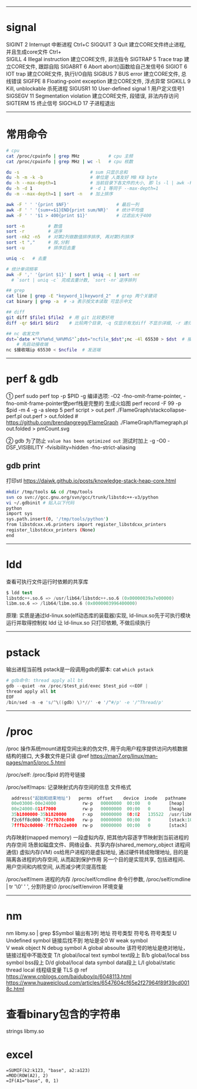 --------------------------------------------------------------------------------------------------------------
# signal
SIGINT       2     Interrupt                            中断进程 Ctrl+C
SIGQUIT      3     Quit                                 建立CORE文件终止进程, 并且生成core文件 Ctrl+\
SIGILL       4     Illegal instruction                  建立CORE文件, 非法指令
SIGTRAP      5     Trace trap                           建立CORE文件, 跟踪自陷
SIGABRT      6     Abort                                abort()函数给自己发信号6
SIGIOT       6     IOT trap                             建立CORE文件, 执行I/O自陷
SIGBUS       7     BUS error                            建立CORE文件, 总线错误
SIGFPE       8     Floating-point exception             建立CORE文件, 浮点异常
SIGKILL      9     Kill, unblockable                    杀死进程
SIGUSR1      10    User-defined signal 1                用户定义信号1
SIGSEGV      11    Segmentation violation               建立CORE文件, 段错误, 非法内存访问
SIGTERM      15                                         终止信号
SIGCHLD      17                                         子进程退出


--------------------------------------------------------------------------------------------------------------
# 常用命令
~~~sh
# cpu
cat /proc/cpuinfo | grep MHz           # cpu 主频
cat /proc/cpuinfo | grep MHz | wc -l   # cpu 核数

du -s                           # sum 只显示总和
du -h -m -k -b                  # 单位是 人类友好 MB KB byte
du -h --max-depth=1             # 当前目录下各文件的大小, 即 ls -l | awk -F ' ' '{print $9}' | xargs du -hs
du -h -d 1                      # -d 1 等同于 --max-depth=1
du -m --max-depth=1 | sort -n   # 加上排序

awk -F ' ' '{print $NF}'                  # 最后一列
awk -F ' ' '{sum+=$1}END{print sum/NR}'   # 统计平均值
awk -F ' ' '$1 > 400{print $1}'           # 过滤出大于400

sort -n         # 数值
sort -r         # 逆序
sort -nk2 -n5   # 对第2列做数值排序排序, 再对第5列排序
sort -t ","     # 按,分割
sort -u         # 排序后去重

uniq -c   # 去重

# 统计单词频率
awk -F ',' '{print $1}' | sort | uniq -c | sort -nr
  # `sort | uniq -c` 完成去重计数, `sort -nr`逆序排列

## grep
cat line | grep -E "keyword_1|keyword_2"  # grep 两个关键词
cat binary | grep -a  # -a 表示按文本读取 可显示中文

## diff
git diff $file1 $file2  # 用 git 比较更好用
diff -qr $dir1 $dir2    # 比较两个目录, -q 仅显示有无diff 不显示详细, -r 递归子文件

## nc 收发文件
dst=`date +"%Y%m%d_%H%M%S"`;dst="ncfile_$dst";nc -4l 65530 > $dst  # 接收端
    # 先启动接收端
nc $接收端ip 65530 < $ncfile  # 发送端
~~~


--------------------------------------------------------------------------------------------------------------
# perf & gdb

① perf
sudo perf top -p $PID -g
编译选项: -O2 -fno-omit-frame-pointer, -fno-omit-frame-pointer使perf栈是完整的
生成火焰图
  perf record -F 99 -p $pid -m 4 -g -a sleep 5
  perf script > out.perf
  ./FlameGraph/stackcollapse-perf.pl out.perf > out.folded  # https://github.com/brendangregg/FlameGraph
  ./FlameGraph/flamegraph.pl out.folded > pmCount.svg

② gdb
为了防止 `value has been optimized out`
测试时加上 -g -O0 -DSF_VISIBILITY -fvisibility=hidden -fno-strict-aliasing
## gdb print
打印stl
https://daiwk.github.io/posts/knowledge-stack-heap-core.html
~~~sh
mkdir /tmp/tools && cd /tmp/tools
svn co svn://gcc.gnu.org/svn/gcc/trunk/libstdc++-v3/python
vi ~/.gdbinit # 贴入以下代码
python
import sys
sys.path.insert(0, '/tmp/tools/python')
from libstdcxx.v6.printers import register_libstdcxx_printers
register_libstdcxx_printers (None)
end
~~~

--------------------------------------------------------------------------------------------------------------
# ldd
查看可执行文件运行时依赖的共享库
~~~s
$ ldd test
libstdc++.so.6 => /usr/lib64/libstdc++.so.6 (0x00000039a7e00000)
libm.so.6 => /lib64/libm.so.6 (0x0000003996400000)
~~~
原理:
  实质是通过ld-linux.so(elf动态库的装载器)实现, ld-linux.so先于可执行模块运行并取得控制权
  ldd 让 ld-linux.so 只打印依赖, 不做后续执行


--------------------------------------------------------------------------------------------------------------
# pstack
输出进程当前栈
pstack是一段调用gdb的脚本: cat `which pstack`
~~~s
# gdb命令: thread apply all bt
gdb --quiet -nx /proc/$test_pid/exec $test_pid <<EOF |
thread apply all bt
EOF
/bin/sed -n -e 's/^\((gdb) \)*//' -e '/^#/p' -e '/^Thread/p'
~~~


--------------------------------------------------------------------------------------------------------------
# /proc
/proc
  操作系统mount进程空间出来的伪文件, 用于向用户程序提供访问内核数据结构的接口, 大多数文件是只读
  @ref https://man7.org/linux/man-pages/man5/proc.5.html

/proc/self: /proc/$pid 的符号链接

/proc/self/maps: 记录映射式内存空间的信息
  文件格式
  ~~~py
    address("起始和结束地址")   perms  offset    device  inode   pathname
    00e03000-00e24000          rw-p   00000000  00:00   0       [heap]
    00e24000-011f7000          rw-p   00000000  00:00   0       [heap]
    35b1800000-35b1820000      r-xp   00000000  08:02   135522  /usr/lib64/ld-2.15.so
    f2c6ff8c000-7f2c7078c000   rw-p   00000000  00:00   0       [stack:105]  # tid是105的线程的栈空间
    7fffb2c0d000-7fffb2c2e000  rw-p   00000000  00:00   0       [stack]      # main线程的栈空间
  ~~~
  内存映射(mapped memory)
    一段虚拟内存, 把其他内容逐字节映射到当前进程的内存空间
    场景如磁盘文件、网络设备、共享内存(shared_memory_object 进程间通信)
  虚拟内存(VM)
    os给用户进程的是虚拟地址, 通过硬件转成物理地址, 目的是隔离各进程的内存空间, 从而起到保护作用
    另一个目的是实现共享, 包括进程间、用户空间和内核空间, 从而减少拷贝提高性能

/proc/self/mem          进程的内存
/proc/self/cmdline      命令行参数, /proc/self/cmdline | tr '\0' ' ', 分割符是\0
/proc/self/environ      环境变量

--------------------------------------------------------------------------------------------------------------
# nm
nm libmy.so | grep $Symbol
输出有3列
  地址  符号类型  符号名
符号类型
  U      Undefined symbol              链接后找不到 地址是全0
  W      weak symbol           
  V      weak object
  N      debug symbol
  A      global absoulte               该符号的地址是绝对地址，链接过程中不能改变
  T/t    global/local text symbol      text段上
  B/b    global/local bss  symbol      bss段上
  D/d    global/local data symbol      data段上
  L/l    global/static thread local    线程级变量 TLS
@ ref
  https://www.cnblogs.com/baiduboy/p/6048113.html
  https://www.huaweicloud.com/articles/6547604cf65e2f27964f89f39cd0018c.html

# 查看binary包含的字符串
strings libmy.so

# excel
~~~
=SUMIF(k2:k123, "base", a2:a123)
=MOD(ROW(A2), 2)
=IF(A1="base", 0, 1)
~~~